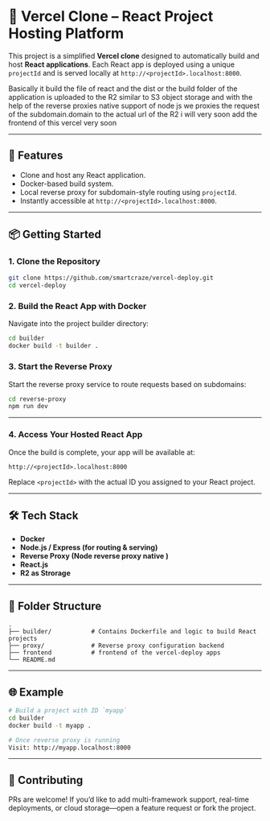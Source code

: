
# 🧪 Vercel Clone – React Project Hosting Platform

This project is a simplified **Vercel clone** designed to automatically build and host **React applications**. Each React app is deployed using a unique `projectId` and is served locally at `http://<projectId>.localhost:8000`.

Basically it build the file of react and the dist or the build folder of the application is uploaded to the R2 similar to S3 object storage and with the help of the reverse proxies native support of node js we proxies the request of the subdomain.domain to the actual url of the R2 
i will very soon add the frontend of this vercel very soon

---

## 🚀 Features

- Clone and host any React application.
- Docker-based build system.
- Local reverse proxy for subdomain-style routing using `projectId`.
- Instantly accessible at `http://<projectId>.localhost:8000`.

---

## 📦 Getting Started

### 1. Clone the Repository

```bash
git clone https://github.com/smartcraze/vercel-deploy.git
cd vercel-deploy
```

### 2. Build the React App with Docker

Navigate into the project builder directory:

```bash
cd builder
docker build -t builder .
```

### 3. Start the Reverse Proxy

Start the reverse proxy service to route requests based on subdomains:

```bash
cd reverse-proxy
npm run dev 
```

---

### 4. Access Your Hosted React App

Once the build is complete, your app will be available at:

```
http://<projectId>.localhost:8000
```

Replace `<projectId>` with the actual ID you assigned to your React project.

---

## 🛠 Tech Stack

- **Docker**
- **Node.js / Express (for routing & serving)**
- **Reverse Proxy (Node reverse proxy native )**
- **React.js**
- **R2 as Strorage**

---

## 📁 Folder Structure

```
.
├── builder/           # Contains Dockerfile and logic to build React projects
├── proxy/             # Reverse proxy configuration backend
├── frontend           # frontend of the vercel-deploy apps
└── README.md
```

---

## 🌐 Example

```bash
# Build a project with ID `myapp`
cd builder
docker build -t myapp .

# Once reverse proxy is running
Visit: http://myapp.localhost:8000
```

---

## 🤝 Contributing

PRs are welcome! If you’d like to add multi-framework support, real-time deployments, or cloud storage—open a feature request or fork the project.
